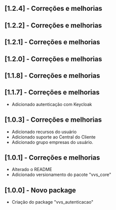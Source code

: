 ## [1.2.4] - Correções e melhorias

## [1.2.2] - Correções e melhorias

## [1.2.1] - Correções e melhorias

## [1.2.0] - Correções e melhorias

## [1.1.8] - Correções e melhorias

## [1.1.7] - Correções e melhorias

* Adicionado autenticação com Keycloak

## [1.0.3] - Correções e melhorias

* Adicionado recursos do usuário
* Adicionado suporte ao Central do Cliente
* Adicionado grupo empresas do usuário.

## [1.0.1] - Correções e melhorias

* Alterado o README
* Adicionado versionamento do pacote "vvs_core"

## [1.0.0] - Novo package

* Criação do package "vvs_autenticacao"
